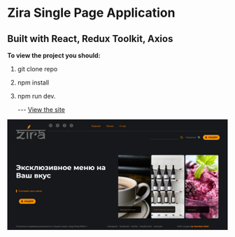 # Zira Single Page Application

## Built with React, Redux Toolkit, Axios

**To view the project you should:**

1. git clone repo
2. npm install
3. npm run dev.

   --- [View the site](https://64808fcfd378db00abce8bde--starlit-ganache-c3e238.netlify.app/)

![my app image](src/assets/images/MyApp.png)
